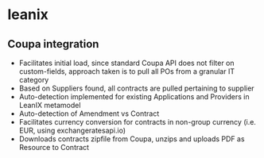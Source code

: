# leanix

## Coupa integration
- Facilitates initial load, since standard Coupa API does not filter on custom-fields, approach taken is to pull all POs from a granular IT category
- Based on Suppliers found, all contracts are pulled pertaining to supplier
- Auto-detection implemented for existing Applications and Providers in LeanIX metamodel
- Auto-detection of Amendment vs Contract
- Facilitates currency conversion for contracts in non-group currency (i.e. EUR, using exchangeratesapi.io)
- Downloads contracts zipfile from Coupa, unzips and uploads PDF as Resource to Contract
